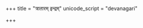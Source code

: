 +++
title = "त्रातारम् इन्द्रम्"
unicode_script = "devanagari"

+++
<div class="js_include" url="/vedAH/sAma/paravastu-saama/devaH/indraH/trAtAram-indram/"  newLevelForH1="1" includeTitle="true"> </div>